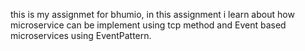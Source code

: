 this is my assignmet for bhumio, 
in this assignment i learn about how microservice can be implement using tcp method
and Event based microservices using EventPattern.